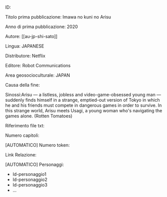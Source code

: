 ID:

Titolo prima pubblicazione: Imawa no kuni no Arisu

Anno di prima pubblicazione: 2020

Autore: [[au-jp-shi-sato]]

Lingua: JAPANESE

Distributore: Netflix

Editore: Robot Communications

Area geosocioculturale: JAPAN

Causa della fine:

Sinossi:Arisu — a listless, jobless and video-game-obsessed young man — suddenly finds himself in a strange, emptied-out version of Tokyo in which he and his friends must compete in dangerous games in order to survive. In this strange world, Arisu meets Usagi, a young woman who's navigating the games alone. (Rotten Tomatoes)

Riferimento file txt:

Numero capitoli:

[AUTOMATICO] Numero token:

Link Relazione:

[AUTOMATICO] Personaggi:
  - Id-personaggio1
  - Id-personaggio2
  - Id-personaggio3
  - ...